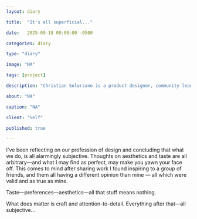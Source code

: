 ```yaml
---
layout: diary

title:  "It's all superficial..."

date:   2025-09-18 00:00:00 -0500

categories: diary

type: "diary"

image: "NA"

tags: [project]

description: "Christian Solorzano is a product designer, community leader, educator, and podcast host."

about: "NA"

caption: "NA"

client: "Self"

published: true

---
```


I've been reflecting on our profession of design and concluding that what we do, is all alarmingly subjective. 
Thoughts on aesthetics and taste are all arbitrary—and what I may find as perfect, may make you yawn your face off.
This comes to mind after sharing work I found inspiring to a group of friends, and them all having a different 
opinion than mine — all which were valid and as true as mine. 

Taste—preferences—aesthetics—all that stuff means nothing.

What does matter is craft and attention-to-detail.
Everything after that—all subjective...


